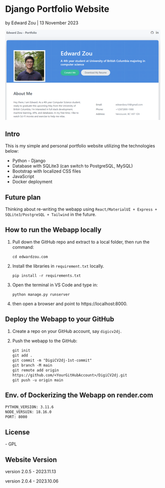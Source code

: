 # Django Portfolio Website

by Edward Zou | 13 November 2023



![forepage](static/images/forepage.png)



## Intro

This is my simple and personal portfolio website utilizing the technologies below:

* Python - Django
* Database with SQLite3 (can switch to PostgreSQL, MySQL)
* Bootstrap with localized CSS files
* JavaScript
* Docker deployment



## Future plan

Thinking about re-writing the webapp using `React/MaterialUI + Express + SQLite3/PostgreSQL + Tailwind` in the future.



## How to run the Webapp locally

1. Pull down the GitHub repo and extract to a local folder, then run the command:

   ```
   cd edwardzou.com
   ```

2. Install the libraries in `requirement.txt` locally.

   ```
   pip install -r requirements.txt
   ```

3. Open the terminal in VS Code and type in:

   ```
   python manage.py runserver
   ```

4. then open a browser and point to https://localhost:8000.



## Deploy the Webapp to your GitHub

1. Create a repo on your GitHub account, say `digicv2dj`.

2. Push the webapp to the GitHub:

   ```
   git init
   git add .
   git commit -m "DigiCV2dj-1st-commit"
   git branch -M main
   git remote add origin https://github.com/<YourGitHubAccount>/DigiCV2dj.git
   git push -u origin main
   ```



## Env. of Dockerizing the Webapp on render.com

```
PYTHON_VERSION: 3.11.6
NODE_VERSUIN: 18.16.0
PORT: 8000
```



## License

\- GPL



## Website Version

version 2.0.5 - 2023.11.13

version 2.0.4 - 2023.10.06
